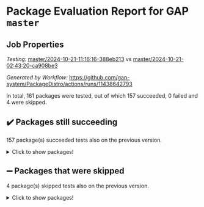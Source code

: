 # Package Evaluation Report for GAP `master`

## Job Properties

*Testing:* [master/2024-10-21-11:16:16-388eb213](https://github.com/gap-system/PackageDistro/blob/data/reports/master/2024-10-21-11:16:16-388eb213) vs [master/2024-10-21-02:43:20-ca908be3](https://github.com/gap-system/PackageDistro/blob/data/reports/master/2024-10-21-02:43:20-ca908be3)

*Generated by Workflow:* https://github.com/gap-system/PackageDistro/actions/runs/11438642793

In total, 161 packages were tested, out of which 157 succeeded, 0 failed and 4 were skipped.

## :heavy_check_mark: Packages still succeeding

157 package(s) succeeded tests also on the previous version.
<details><summary>Click to show packages!</summary>

- 4ti2interface 2023.02-04 [(success)](https://github.com/gap-system/PackageDistro/actions/runs/11438642793/job/31821037332)
- ace 5.6.2 [(success)](https://github.com/gap-system/PackageDistro/actions/runs/11438642793/job/31821037719)
- aclib 1.3.2 [(success)](https://github.com/gap-system/PackageDistro/actions/runs/11438642793/job/31821038068)
- agt 0.3.1 [(success)](https://github.com/gap-system/PackageDistro/actions/runs/11438642793/job/31821038485)
- alnuth 3.2.1 [(success)](https://github.com/gap-system/PackageDistro/actions/runs/11438642793/job/31821038907)
- anupq 3.3.1 [(success)](https://github.com/gap-system/PackageDistro/actions/runs/11438642793/job/31821039334)
- atlasrep 2.1.9 [(success)](https://github.com/gap-system/PackageDistro/actions/runs/11438642793/job/31821039719)
- autodoc 2023.06.19 [(success)](https://github.com/gap-system/PackageDistro/actions/runs/11438642793/job/31821040149)
- automata 1.16 [(success)](https://github.com/gap-system/PackageDistro/actions/runs/11438642793/job/31821048115)
- automgrp 1.3.2 [(success)](https://github.com/gap-system/PackageDistro/actions/runs/11438642793/job/31821048986)
- autpgrp 1.11 [(success)](https://github.com/gap-system/PackageDistro/actions/runs/11438642793/job/31821049533)
- cap 2024.10-06 [(success)](https://github.com/gap-system/PackageDistro/actions/runs/11438642793/job/31821050552)
- caratinterface 2.3.7 [(success)](https://github.com/gap-system/PackageDistro/actions/runs/11438642793/job/31821053097)
- cddinterface 2024.09.02 [(success)](https://github.com/gap-system/PackageDistro/actions/runs/11438642793/job/31821053481)
- circle 1.6.6 [(success)](https://github.com/gap-system/PackageDistro/actions/runs/11438642793/job/31821053812)
- classicpres 1.22 [(success)](https://github.com/gap-system/PackageDistro/actions/runs/11438642793/job/31821054143)
- cohomolo 1.6.11 [(success)](https://github.com/gap-system/PackageDistro/actions/runs/11438642793/job/31821054459)
- congruence 1.2.7 [(success)](https://github.com/gap-system/PackageDistro/actions/runs/11438642793/job/31821054807)
- corefreesub 0.6 [(success)](https://github.com/gap-system/PackageDistro/actions/runs/11438642793/job/31821055066)
- corelg 1.57 [(success)](https://github.com/gap-system/PackageDistro/actions/runs/11438642793/job/31821055387)
- crime 1.6 [(success)](https://github.com/gap-system/PackageDistro/actions/runs/11438642793/job/31821055682)
- crisp 1.4.6 [(success)](https://github.com/gap-system/PackageDistro/actions/runs/11438642793/job/31821056029)
- crypting 0.10.5 [(success)](https://github.com/gap-system/PackageDistro/actions/runs/11438642793/job/31821056328)
- cryst 4.1.27 [(success)](https://github.com/gap-system/PackageDistro/actions/runs/11438642793/job/31821056634)
- crystcat 1.1.10 [(success)](https://github.com/gap-system/PackageDistro/actions/runs/11438642793/job/31821056901)
- ctbllib 1.3.9 [(success)](https://github.com/gap-system/PackageDistro/actions/runs/11438642793/job/31821057218)
- cubefree 1.19 [(success)](https://github.com/gap-system/PackageDistro/actions/runs/11438642793/job/31821057519)
- curlinterface 2.4.0 [(success)](https://github.com/gap-system/PackageDistro/actions/runs/11438642793/job/31821057865)
- cvec 2.8.2 [(success)](https://github.com/gap-system/PackageDistro/actions/runs/11438642793/job/31821058213)
- datastructures 0.3.1 [(success)](https://github.com/gap-system/PackageDistro/actions/runs/11438642793/job/31821058476)
- deepthought 1.0.7 [(success)](https://github.com/gap-system/PackageDistro/actions/runs/11438642793/job/31821058814)
- design 1.8 [(success)](https://github.com/gap-system/PackageDistro/actions/runs/11438642793/job/31821059165)
- difsets 2.3.1 [(success)](https://github.com/gap-system/PackageDistro/actions/runs/11438642793/job/31821059489)
- digraphs 1.9.0 [(success)](https://github.com/gap-system/PackageDistro/actions/runs/11438642793/job/31821059808)
- edim 1.3.8 [(success)](https://github.com/gap-system/PackageDistro/actions/runs/11438642793/job/31821060157)
- example 4.3.4 [(success)](https://github.com/gap-system/PackageDistro/actions/runs/11438642793/job/31821060522)
- examplesforhomalg 2023.10-01 [(success)](https://github.com/gap-system/PackageDistro/actions/runs/11438642793/job/31821060837)
- factint 1.6.3 [(success)](https://github.com/gap-system/PackageDistro/actions/runs/11438642793/job/31821061121)
- ferret 1.0.14 [(success)](https://github.com/gap-system/PackageDistro/actions/runs/11438642793/job/31821061432)
- fga 1.5.0 [(success)](https://github.com/gap-system/PackageDistro/actions/runs/11438642793/job/31821061751)
- fining 1.5.6 [(success)](https://github.com/gap-system/PackageDistro/actions/runs/11438642793/job/31821062119)
- float 1.0.5 [(success)](https://github.com/gap-system/PackageDistro/actions/runs/11438642793/job/31821062439)
- format 1.4.4 [(success)](https://github.com/gap-system/PackageDistro/actions/runs/11438642793/job/31821062764)
- forms 1.2.12 [(success)](https://github.com/gap-system/PackageDistro/actions/runs/11438642793/job/31821063122)
- fplsa 1.2.6 [(success)](https://github.com/gap-system/PackageDistro/actions/runs/11438642793/job/31821063469)
- fr 2.4.13 [(success)](https://github.com/gap-system/PackageDistro/actions/runs/11438642793/job/31821063772)
- francy 2.0.3 [(success)](https://github.com/gap-system/PackageDistro/actions/runs/11438642793/job/31821064197)
- fwtree 1.3 [(success)](https://github.com/gap-system/PackageDistro/actions/runs/11438642793/job/31821064807)
- gapdoc 1.6.7 [(success)](https://github.com/gap-system/PackageDistro/actions/runs/11438642793/job/31821065213)
- gauss 2023.08-01 [(success)](https://github.com/gap-system/PackageDistro/actions/runs/11438642793/job/31821065550)
- gaussforhomalg 2024.08-01 [(success)](https://github.com/gap-system/PackageDistro/actions/runs/11438642793/job/31821065924)
- gbnp 1.1.0 [(success)](https://github.com/gap-system/PackageDistro/actions/runs/11438642793/job/31821066361)
- generalizedmorphismsforcap 2024.09-03 [(success)](https://github.com/gap-system/PackageDistro/actions/runs/11438642793/job/31821066724)
- genss 1.6.9 [(success)](https://github.com/gap-system/PackageDistro/actions/runs/11438642793/job/31821067109)
- gradedmodules 2024.01-01 [(success)](https://github.com/gap-system/PackageDistro/actions/runs/11438642793/job/31821067483)
- gradedringforhomalg 2024.07-01 [(success)](https://github.com/gap-system/PackageDistro/actions/runs/11438642793/job/31821067869)
- grape 4.9.2 [(success)](https://github.com/gap-system/PackageDistro/actions/runs/11438642793/job/31821068208)
- groupoids 1.76 [(success)](https://github.com/gap-system/PackageDistro/actions/runs/11438642793/job/31821068604)
- grpconst 2.6.5 [(success)](https://github.com/gap-system/PackageDistro/actions/runs/11438642793/job/31821068933)
- guarana 0.96.3 [(success)](https://github.com/gap-system/PackageDistro/actions/runs/11438642793/job/31821069252)
- guava 3.19 [(success)](https://github.com/gap-system/PackageDistro/actions/runs/11438642793/job/31821069645)
- hap 1.65 [(success)](https://github.com/gap-system/PackageDistro/actions/runs/11438642793/job/31821070130)
- hapcryst 0.1.15 [(success)](https://github.com/gap-system/PackageDistro/actions/runs/11438642793/job/31821070523)
- hecke 1.5.4 [(success)](https://github.com/gap-system/PackageDistro/actions/runs/11438642793/job/31821070926)
- help 4.0 [(success)](https://github.com/gap-system/PackageDistro/actions/runs/11438642793/job/31821071373)
- homalg 2024.01-01 [(success)](https://github.com/gap-system/PackageDistro/actions/runs/11438642793/job/31821071796)
- homalgtocas 2023.11-01 [(success)](https://github.com/gap-system/PackageDistro/actions/runs/11438642793/job/31821072172)
- idrel 2.48 [(success)](https://github.com/gap-system/PackageDistro/actions/runs/11438642793/job/31821072574)
- images 1.3.3 [(success)](https://github.com/gap-system/PackageDistro/actions/runs/11438642793/job/31821072926)
- intpic 0.4.0 [(success)](https://github.com/gap-system/PackageDistro/actions/runs/11438642793/job/31821073358)
- io 4.9.0 [(success)](https://github.com/gap-system/PackageDistro/actions/runs/11438642793/job/31821073799)
- io_forhomalg 2023.02-04 [(success)](https://github.com/gap-system/PackageDistro/actions/runs/11438642793/job/31821074162)
- irredsol 1.4.4 [(success)](https://github.com/gap-system/PackageDistro/actions/runs/11438642793/job/31821074548)
- json 2.2.2 [(success)](https://github.com/gap-system/PackageDistro/actions/runs/11438642793/job/31821074948)
- jupyterkernel 1.5.1 [(success)](https://github.com/gap-system/PackageDistro/actions/runs/11438642793/job/31821075247)
- jupyterviz 1.5.6 [(success)](https://github.com/gap-system/PackageDistro/actions/runs/11438642793/job/31821075639)
- kan 1.37 [(success)](https://github.com/gap-system/PackageDistro/actions/runs/11438642793/job/31821076049)
- kbmag 1.5.11 [(success)](https://github.com/gap-system/PackageDistro/actions/runs/11438642793/job/31821076401)
- laguna 3.9.7 [(success)](https://github.com/gap-system/PackageDistro/actions/runs/11438642793/job/31821076774)
- liealgdb 2.2.1 [(success)](https://github.com/gap-system/PackageDistro/actions/runs/11438642793/job/31821077088)
- liepring 2.9.1 [(success)](https://github.com/gap-system/PackageDistro/actions/runs/11438642793/job/31821077411)
- liering 2.4.2 [(success)](https://github.com/gap-system/PackageDistro/actions/runs/11438642793/job/31821077761)
- linearalgebraforcap 2024.09-04 [(success)](https://github.com/gap-system/PackageDistro/actions/runs/11438642793/job/31821078146)
- lins 0.9 [(success)](https://github.com/gap-system/PackageDistro/actions/runs/11438642793/job/31821078501)
- localizeringforhomalg 2023.10-01 [(success)](https://github.com/gap-system/PackageDistro/actions/runs/11438642793/job/31821078920)
- loops 3.4.4 [(success)](https://github.com/gap-system/PackageDistro/actions/runs/11438642793/job/31821079354)
- lpres 1.1.1 [(success)](https://github.com/gap-system/PackageDistro/actions/runs/11438642793/job/31821079687)
- majoranaalgebras 1.5.2 [(success)](https://github.com/gap-system/PackageDistro/actions/runs/11438642793/job/31821080035)
- mapclass 1.4.6 [(success)](https://github.com/gap-system/PackageDistro/actions/runs/11438642793/job/31821080415)
- matgrp 0.70 [(success)](https://github.com/gap-system/PackageDistro/actions/runs/11438642793/job/31821080744)
- matricesforhomalg 2024.08-05 [(success)](https://github.com/gap-system/PackageDistro/actions/runs/11438642793/job/31821081160)
- modisom 3.0.0 [(success)](https://github.com/gap-system/PackageDistro/actions/runs/11438642793/job/31821081533)
- modulepresentationsforcap 2024.09-02 [(success)](https://github.com/gap-system/PackageDistro/actions/runs/11438642793/job/31821081853)
- modules 2024.01-01 [(success)](https://github.com/gap-system/PackageDistro/actions/runs/11438642793/job/31821082220)
- monoidalcategories 2024.09-05 [(success)](https://github.com/gap-system/PackageDistro/actions/runs/11438642793/job/31821082646)
- nconvex 2022.09-01 [(success)](https://github.com/gap-system/PackageDistro/actions/runs/11438642793/job/31821083005)
- nilmat 1.4.2 [(success)](https://github.com/gap-system/PackageDistro/actions/runs/11438642793/job/31821083374)
- nock 1.5 [(success)](https://github.com/gap-system/PackageDistro/actions/runs/11438642793/job/31821083721)
- normalizinterface 1.3.7 [(success)](https://github.com/gap-system/PackageDistro/actions/runs/11438642793/job/31821084038)
- nq 2.5.11 [(success)](https://github.com/gap-system/PackageDistro/actions/runs/11438642793/job/31821084398)
- numericalsgps 1.4.0 [(success)](https://github.com/gap-system/PackageDistro/actions/runs/11438642793/job/31821084731)
- openmath 11.5.3 [(success)](https://github.com/gap-system/PackageDistro/actions/runs/11438642793/job/31821085102)
- orb 4.9.1 [(success)](https://github.com/gap-system/PackageDistro/actions/runs/11438642793/job/31821085414)
- packagemanager 1.6 [(success)](https://github.com/gap-system/PackageDistro/actions/runs/11438642793/job/31821085684)
- patternclass 2.4.5 [(success)](https://github.com/gap-system/PackageDistro/actions/runs/11438642793/job/31821086004)
- permut 2.0.5 [(success)](https://github.com/gap-system/PackageDistro/actions/runs/11438642793/job/31821086291)
- polenta 1.3.10 [(success)](https://github.com/gap-system/PackageDistro/actions/runs/11438642793/job/31821086552)
- polymaking 0.8.7 [(success)](https://github.com/gap-system/PackageDistro/actions/runs/11438642793/job/31821086905)
- primgrp 3.4.4 [(success)](https://github.com/gap-system/PackageDistro/actions/runs/11438642793/job/31821087263)
- profiling 2.6.0 [(success)](https://github.com/gap-system/PackageDistro/actions/runs/11438642793/job/31821087596)
- qdistrnd 0.9.4 [(success)](https://github.com/gap-system/PackageDistro/actions/runs/11438642793/job/31821088065)
- qpa 1.35 [(success)](https://github.com/gap-system/PackageDistro/actions/runs/11438642793/job/31821088418)
- quagroup 1.8.4 [(success)](https://github.com/gap-system/PackageDistro/actions/runs/11438642793/job/31821088736)
- radiroot 2.9 [(success)](https://github.com/gap-system/PackageDistro/actions/runs/11438642793/job/31821089086)
- rcwa 4.7.1 [(success)](https://github.com/gap-system/PackageDistro/actions/runs/11438642793/job/31821089372)
- rds 1.8 [(success)](https://github.com/gap-system/PackageDistro/actions/runs/11438642793/job/31821089671)
- recog 1.4.3 [(success)](https://github.com/gap-system/PackageDistro/actions/runs/11438642793/job/31821090002)
- repndecomp 1.3.0 [(success)](https://github.com/gap-system/PackageDistro/actions/runs/11438642793/job/31821090349)
- repsn 3.1.2 [(success)](https://github.com/gap-system/PackageDistro/actions/runs/11438642793/job/31821090656)
- resclasses 4.7.3 [(success)](https://github.com/gap-system/PackageDistro/actions/runs/11438642793/job/31821090959)
- ringsforhomalg 2024.06-01 [(success)](https://github.com/gap-system/PackageDistro/actions/runs/11438642793/job/31821091313)
- sco 2023.08-01 [(success)](https://github.com/gap-system/PackageDistro/actions/runs/11438642793/job/31821091622)
- scscp 2.4.3 [(success)](https://github.com/gap-system/PackageDistro/actions/runs/11438642793/job/31821091970)
- semigroups 5.4.0 [(success)](https://github.com/gap-system/PackageDistro/actions/runs/11438642793/job/31821092316)
- sglppow 2.4 [(success)](https://github.com/gap-system/PackageDistro/actions/runs/11438642793/job/31821092625)
- sgpviz 0.999.6 [(success)](https://github.com/gap-system/PackageDistro/actions/runs/11438642793/job/31821092936)
- simpcomp 2.1.14 [(success)](https://github.com/gap-system/PackageDistro/actions/runs/11438642793/job/31821093317)
- singular 2024.06.03 [(success)](https://github.com/gap-system/PackageDistro/actions/runs/11438642793/job/31821093629)
- sl2reps 1.1 [(success)](https://github.com/gap-system/PackageDistro/actions/runs/11438642793/job/31821093965)
- sla 1.6.2 [(success)](https://github.com/gap-system/PackageDistro/actions/runs/11438642793/job/31821094264)
- smallantimagmas 0.2.12 [(success)](https://github.com/gap-system/PackageDistro/actions/runs/11438642793/job/31821094601)
- smallgrp 1.5.4 [(success)](https://github.com/gap-system/PackageDistro/actions/runs/11438642793/job/31821094942)
- smallsemi 0.7.1 [(success)](https://github.com/gap-system/PackageDistro/actions/runs/11438642793/job/31821095280)
- sonata 2.9.6 [(success)](https://github.com/gap-system/PackageDistro/actions/runs/11438642793/job/31821095598)
- sophus 1.27 [(success)](https://github.com/gap-system/PackageDistro/actions/runs/11438642793/job/31821095919)
- sotgrps 1.3 [(success)](https://github.com/gap-system/PackageDistro/actions/runs/11438642793/job/31821096202)
- spinsym 1.5.2 [(success)](https://github.com/gap-system/PackageDistro/actions/runs/11438642793/job/31821096521)
- standardff 1.0 [(success)](https://github.com/gap-system/PackageDistro/actions/runs/11438642793/job/31821096886)
- symbcompcc 1.3.2 [(success)](https://github.com/gap-system/PackageDistro/actions/runs/11438642793/job/31821097219)
- thelma 1.3 [(success)](https://github.com/gap-system/PackageDistro/actions/runs/11438642793/job/31821097534)
- tomlib 1.2.11 [(success)](https://github.com/gap-system/PackageDistro/actions/runs/11438642793/job/31821097878)
- toolsforhomalg 2024.09-01 [(success)](https://github.com/gap-system/PackageDistro/actions/runs/11438642793/job/31821098212)
- toric 1.9.6 [(success)](https://github.com/gap-system/PackageDistro/actions/runs/11438642793/job/31821098554)
- toricvarieties 2022.07.13 [(success)](https://github.com/gap-system/PackageDistro/actions/runs/11438642793/job/31821098995)
- transgrp 3.6.5 [(success)](https://github.com/gap-system/PackageDistro/actions/runs/11438642793/job/31821099865)
- typeset 1.2.2 [(success)](https://github.com/gap-system/PackageDistro/actions/runs/11438642793/job/31821100438)
- ugaly 4.1.3 [(success)](https://github.com/gap-system/PackageDistro/actions/runs/11438642793/job/31821100812)
- unipot 1.6 [(success)](https://github.com/gap-system/PackageDistro/actions/runs/11438642793/job/31821101175)
- unitlib 4.2.0 [(success)](https://github.com/gap-system/PackageDistro/actions/runs/11438642793/job/31821101551)
- utils 0.85 [(success)](https://github.com/gap-system/PackageDistro/actions/runs/11438642793/job/31821101878)
- uuid 0.7 [(success)](https://github.com/gap-system/PackageDistro/actions/runs/11438642793/job/31821102329)
- walrus 0.9991 [(success)](https://github.com/gap-system/PackageDistro/actions/runs/11438642793/job/31821102650)
- wedderga 4.10.5 [(success)](https://github.com/gap-system/PackageDistro/actions/runs/11438642793/job/31821102967)
- xmod 2.92 [(success)](https://github.com/gap-system/PackageDistro/actions/runs/11438642793/job/31821103292)
- xmodalg 1.23 [(success)](https://github.com/gap-system/PackageDistro/actions/runs/11438642793/job/31821103602)
- yangbaxter 0.10.6 [(success)](https://github.com/gap-system/PackageDistro/actions/runs/11438642793/job/31821103969)
- zeromqinterface 0.16 [(success)](https://github.com/gap-system/PackageDistro/actions/runs/11438642793/job/31821104318)
</details>

## :heavy_minus_sign: Packages that were skipped

4 package(s) skipped tests also on the previous version.
<details><summary>Click to show packages!</summary>

- browse 1.8.21 [(skipped)](https://github.com/gap-system/PackageDistro/actions/runs/11438642793/job/31820662080)
- itc 1.5.1 [(skipped)](https://github.com/gap-system/PackageDistro/actions/runs/11438642793/job/31820662080)
- polycyclic 2.16 [(skipped)](https://github.com/gap-system/PackageDistro/actions/runs/11438642793/job/31820662080)
- xgap 4.32 [(skipped)](https://github.com/gap-system/PackageDistro/actions/runs/11438642793/job/31820662080)
</details>

